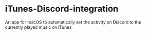 # iTunes-Discord-integration
An app for macOS to automatically set the activity on Discord to the currently played music on iTunes
